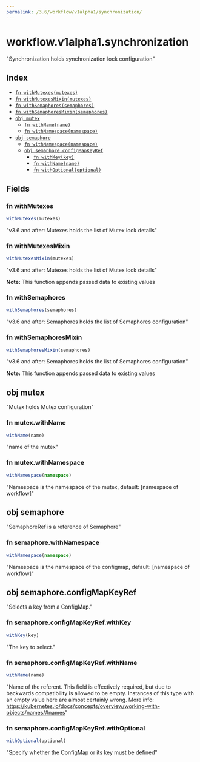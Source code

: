 ```yaml
---
permalink: /3.6/workflow/v1alpha1/synchronization/
---
```


# workflow.v1alpha1.synchronization

"Synchronization holds synchronization lock configuration"

## Index

* [`fn withMutexes(mutexes)`](#fn-withmutexes)
* [`fn withMutexesMixin(mutexes)`](#fn-withmutexesmixin)
* [`fn withSemaphores(semaphores)`](#fn-withsemaphores)
* [`fn withSemaphoresMixin(semaphores)`](#fn-withsemaphoresmixin)
* [`obj mutex`](#obj-mutex)
  * [`fn withName(name)`](#fn-mutexwithname)
  * [`fn withNamespace(namespace)`](#fn-mutexwithnamespace)
* [`obj semaphore`](#obj-semaphore)
  * [`fn withNamespace(namespace)`](#fn-semaphorewithnamespace)
  * [`obj semaphore.configMapKeyRef`](#obj-semaphoreconfigmapkeyref)
    * [`fn withKey(key)`](#fn-semaphoreconfigmapkeyrefwithkey)
    * [`fn withName(name)`](#fn-semaphoreconfigmapkeyrefwithname)
    * [`fn withOptional(optional)`](#fn-semaphoreconfigmapkeyrefwithoptional)

## Fields

### fn withMutexes

```ts
withMutexes(mutexes)
```

"v3.6 and after: Mutexes holds the list of Mutex lock details"

### fn withMutexesMixin

```ts
withMutexesMixin(mutexes)
```

"v3.6 and after: Mutexes holds the list of Mutex lock details"

**Note:** This function appends passed data to existing values

### fn withSemaphores

```ts
withSemaphores(semaphores)
```

"v3.6 and after: Semaphores holds the list of Semaphores configuration"

### fn withSemaphoresMixin

```ts
withSemaphoresMixin(semaphores)
```

"v3.6 and after: Semaphores holds the list of Semaphores configuration"

**Note:** This function appends passed data to existing values

## obj mutex

"Mutex holds Mutex configuration"

### fn mutex.withName

```ts
withName(name)
```

"name of the mutex"

### fn mutex.withNamespace

```ts
withNamespace(namespace)
```

"Namespace is the namespace of the mutex, default: [namespace of workflow]"

## obj semaphore

"SemaphoreRef is a reference of Semaphore"

### fn semaphore.withNamespace

```ts
withNamespace(namespace)
```

"Namespace is the namespace of the configmap, default: [namespace of workflow]"

## obj semaphore.configMapKeyRef

"Selects a key from a ConfigMap."

### fn semaphore.configMapKeyRef.withKey

```ts
withKey(key)
```

"The key to select."

### fn semaphore.configMapKeyRef.withName

```ts
withName(name)
```

"Name of the referent. This field is effectively required, but due to backwards compatibility is allowed to be empty. Instances of this type with an empty value here are almost certainly wrong. More info: https://kubernetes.io/docs/concepts/overview/working-with-objects/names/#names"

### fn semaphore.configMapKeyRef.withOptional

```ts
withOptional(optional)
```

"Specify whether the ConfigMap or its key must be defined"